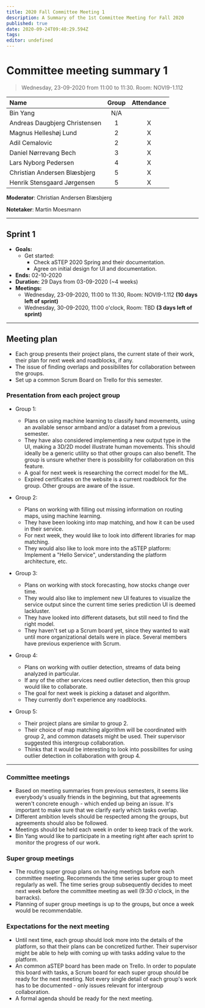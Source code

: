 ```yaml
---
title: 2020 Fall Committee Meeting 1
description: A Summary of the 1st Committee Meeting for Fall 2020
published: true
date: 2020-09-24T09:40:29.594Z
tags: 
editor: undefined
---
```


# Committee meeting summary 1
> Wednesday, 23-09-2020 from 11:00 to 11:30. Room: NOVI9-1.112

| Name     | Group | Attendance |
| :------- | :---: | :--------: |
| Bin Yang                         |  N/A  |           |
| Andreas Daugbjerg Christensen    |   1   |     X     |
| Magnus Helleshøj Lund            |   2   |     X     |
| Adil Cemalovic                   |   2   |     X     |
| Daniel Nørrevang Bech            |   3   |     X     |
| Lars Nyborg Pedersen             |   4   |     X     |
| Christian Andersen Blæsbjerg     |   5   |     X     |
| Henrik Stensgaard Jørgensen      |   5   |     X     |


**Moderator**: Christian Andersen Blæsbjerg

**Notetaker**: Martin Moesmann

****

## Sprint 1

- **Goals:**
  * Get started:
    * Check aSTEP 2020 Spring and their documentation.
    * Agree on initial design for UI and documentation.
- **Ends:** 02-10-2020
- **Duration:** 29 Days from 03-09-2020 (~4 weeks)
- **Meetings:**
  * Wednesday, 23-09-2020, 11:00 to 11:30, Room: NOVI9-1.112 **(10 days left of sprint)**
  * Wednesday, 30-09-2020, 11:00 o'clock, Room: TBD **(3 days left of sprint)**

****

## Meeting plan
- Each group presents their project plans, the current state of their work, their plan for next week and roadblocks, if any.
- The issue of finding overlaps and possibilites for collaboration between the groups.
- Set up a common Scrum Board on Trello for this semester.

### Presentation from each project group

- Group 1: 
  - Plans on using machine learning to classify hand movements, using an available sensor armband and/or a dataset from a previous semester. 
  - They have also considered implementing a new output type in the UI, making a 3D/2D model illustrate human movements. This should ideally be a generic utility so that other groups can also benefit. The group is unsure whether there is possibility for collaboration on this feature.
  - A goal for next week is researching the correct model for the ML.
  - Expired certificates on the website is a current roadblock for the group. Other groups are aware of the issue.

- Group 2: 
  - Plans on working with filling out missing information on routing maps, using machine learning.
  - They have been looking into map matching, and how it can be used in their service. 
  - For next week, they would like to look into different libraries for map matching. 
  - They would also like to look more into the aSTEP platform: Implement a "Hello Service", understanding the platform architecture, etc. 

- Group 3: 
  - Plans on working with stock forecasting, how stocks change over time.
  - They would also like to implement new UI features to visualize the service output since the current time series prediction UI is deemed lackluster.
  - They have looked into different datasets, but still need to find the right model. 
  - They haven't set up a Scrum board yet, since they wanted to wait until more organizational details were in place. Several members have previous experience with Scrum. 

- Group 4: 
  - Plans on working with outlier detection, streams of data being analyzed in particular.
  - If any of the other services need outlier detection, then this group would like to collaborate. 
  - The goal for next week is picking a dataset and algorithm.
  - They currently don't experience any roadblocks.


- Group 5: 
  - Their project plans are similar to group 2. 
  - Their choice of map matching algorithm will be coordinated with group 2, and common datasets might be used. Their supervisor suggested this intergroup collaboration.
  - Thinks that it would be interesting to look into possibilites for using outlier detection in collaboration with group 4. 

****

### Committee meetings
- Based on meeting summaries from previous semesters, it seems like everybody's usually friends in the beginning, but that agreements weren't concrete enough - which ended up being an issue. It's important to make sure that we clarify early which tasks overlap.
- Different ambition levels should be respected among the groups, but agreements should also be followed.
- Meetings should be held each week in order to keep track of the work.
- Bin Yang would like to participate in a meeting right after each sprint to monitor the progress of our work.

### Super group meetings
- The routing super group plans on having meetings before each committee meeting. Recommends the time series super group to meet regularly as well. The time series group subsequently decides to meet next week before the committee meeting as well (9:30 o'clock, in the barracks).
- Planning of super group meetings is up to the groups, but once a week would be recommendable.


### Expectations for the next meeting
- Until next time, each group should look more into the details of the platform, so that their plans can be concretized further. Their supervisor might be able to help with coming up with tasks adding value to the platform.
- An common aSTEP board has been made on Trello. In order to populate this board with tasks, a Scrum board for each super group should be ready for the next meeting. Not every single detail of each group's work has to be documented - only issues relevant for intergroup collaboration. 
- A formal agenda should be ready for the next meeting.